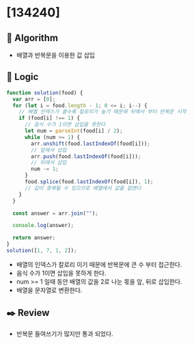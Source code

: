 # [134240]

## :pushpin: **Algorithm**

- 배열과 반복문을 이용한 값 삽입

## :round_pushpin: **Logic**

```javascript
function solution(food) {
  var arr = [0];
  for (let i = food.length - 1; 0 <= i; i--) {
    // 배열 인덱스가 클수록 칼로리가 높기 때문에 뒤에서 부터 반복문 시작
    if (food[i] !== 1) {
      // 음식 수가 1이면 삽입을 못한다
      let num = parseInt(food[i] / 2);
      while (num >= 1) {
        arr.unshift(food.lastIndexOf(food[i]));
        // 앞에서 삽입
        arr.push(food.lastIndexOf(food[i]));
        // 뒤에서 삽입
        num -= 1;
      }
      food.splice(food.lastIndexOf(food[i]), 1);
      // 값이 중복될 수 있으므로 배열에서 값을 없앤다
    }
  }

  const answer = arr.join("");

  console.log(answer);

  return answer;
}
solution([1, 7, 1, 2]);
```

- 배열의 인덱스가 칼로리 이기 때문에 반복문에 큰 수 부터 접근한다.
- 음식 수가 1이면 삽입을 못하게 한다.
- num >= 1 일때 동안 배열의 값을 2로 나눈 몫을 앞, 뒤로 삽입한다.
- 배열을 문자열로 변환한다.

## :black_nib: **Review**

- 반복문 들여쓰기가 많지만 통과 되었다.
